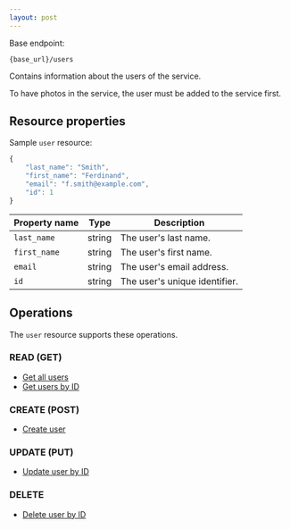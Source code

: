 ```yaml
---
layout: post
---
```


Base endpoint:

```shell
{base_url}/users
```

Contains information about the users of the service.

To have photos in the service, the user must be added to the service first.

## Resource properties

Sample `user` resource:

```js
{
    "last_name": "Smith",
    "first_name": "Ferdinand",
    "email": "f.smith@example.com",
    "id": 1
}
```

| Property name | Type | Description |
| ------------- | ----------- | ----------- |
| `last_name` | string | The user's last name. |
| `first_name` | string | The user's first name. |
| `email` | string | The user's email address. |
| `id` | string | The user's unique identifier. |

## Operations

The `user` resource supports these operations.

### READ (GET)

* [Get all users](get-all-users)
* [Get users by ID](show-one-user)

### CREATE (POST)

* [Create user](add-new-user)

### UPDATE (PUT)

* [Update user by ID](update-user)

### DELETE

* [Delete user by ID](delete-user)

